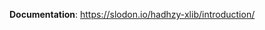 



**Documentation**: <a href="https://slodon.io/hadhzy-xlib/introduction/" target="_blank">https://slodon.io/hadhzy-xlib/introduction/</a>


